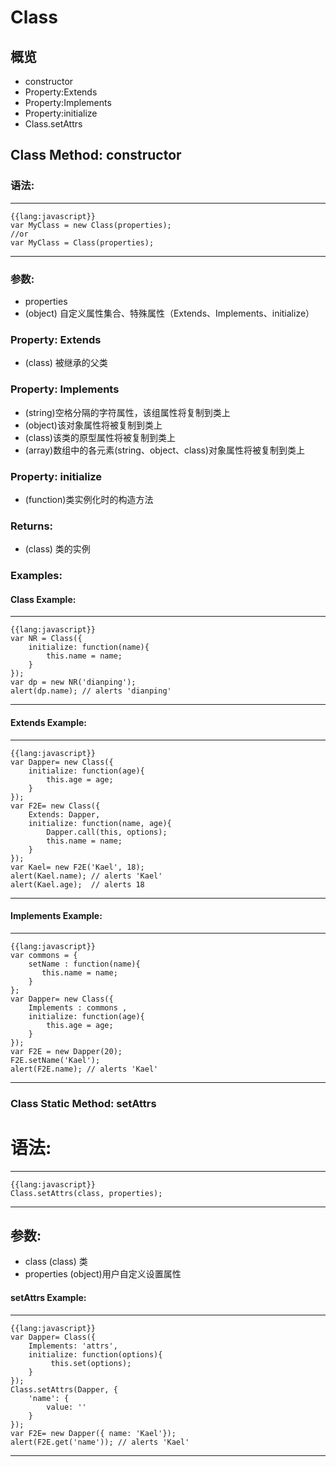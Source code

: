Class
=======
概览
------
- constructor
- Property:Extends
- Property:Implements
- Property:initialize
- Class.setAttrs

Class Method: constructor
---------

### 语法:

***
    {{lang:javascript}}
    var MyClass = new Class(properties);
    //or
    var MyClass = Class(properties);
***

### 参数:
 - properties
- (object) 自定义属性集合、特殊属性（Extends、Implements、initialize）

### Property: Extends
- (class) 被继承的父类

### Property: Implements
- (string)空格分隔的字符属性，该组属性将复制到类上
- (object)该对象属性将被复制到类上
- (class)该类的原型属性将被复制到类上
- (array)数组中的各元素(string、object、class)对象属性将被复制到类上

### Property: initialize
- (function)类实例化时的构造方法

### Returns:
- (class) 类的实例

### Examples:

#### Class Example:

***
    {{lang:javascript}}
    var NR = Class({
        initialize: function(name){
            this.name = name;
        }
    });
    var dp = new NR('dianping');
    alert(dp.name); // alerts 'dianping'
***

#### Extends Example:
***
    {{lang:javascript}}
    var Dapper= new Class({
        initialize: function(age){
            this.age = age;
        }
    });
    var F2E= new Class({
        Extends: Dapper,
        initialize: function(name, age){
            Dapper.call(this, options);
            this.name = name;
        }
    });
    var Kael= new F2E('Kael', 18);
    alert(Kael.name); // alerts 'Kael'
    alert(Kael.age);  // alerts 18
***

#### Implements Example:
***
    {{lang:javascript}}
    var commons = {
        setName : function(name){
           this.name = name;
        }
    };
    var Dapper= new Class({
        Implements : commons ,
        initialize: function(age){
            this.age = age;
        }
    });
    var F2E = new Dapper(20);
    F2E.setName('Kael');
    alert(F2E.name); // alerts 'Kael'
***

### Class Static Method: setAttrs

# 语法:

***
    {{lang:javascript}}
    Class.setAttrs(class, properties);
***

## 参数:
 - class (class) 类
 - properties (object)用户自定义设置属性

#### setAttrs Example:
***
    {{lang:javascript}}
    var Dapper= Class({
        Implements: 'attrs',
        initialize: function(options){
             this.set(options);
        }
    });
    Class.setAttrs(Dapper, {
        'name': {
            value: ''
        }
    });
    var F2E= new Dapper({ name: 'Kael'});
    alert(F2E.get('name')); // alerts 'Kael'
***
